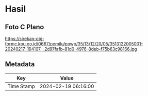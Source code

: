 # Hasil

## Foto C Plano

https://sirekap-obj-formc.kpu.go.id/0667/pemilu/ppwp/35/13/12/20/05/3513122005001-20240217-194107--2d97fafb-81d0-4976-8deb-f75b63c98166.jpg


## Metadata

| Key        | Value               |
| ---------- | ------------------- |
| Time Stamp | 2024-02-19 06:16:00 |




